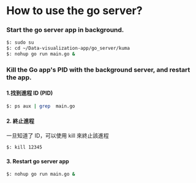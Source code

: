 
# How to use the go server?   

### Start the go server app in background.  
```bash        
$: sudo su  
$: cd ~/Data-visualization-app/go_server/kuma  
$: nohup go run main.go &  
```   

### Kill the Go app's PID with the background server, and restart the app.     
#### 1.找到進程 ID (PID)  
```bash     
$: ps aux | grep  main.go     
```  

####  2. 終止進程  
一旦知道了 ID，可以使用 kill 來終止該進程  
```bash   
$: kill 12345  
```   

#### 3. Restart go server app  
```bash   
$: nohup go run main.go &  
```     
